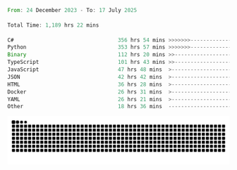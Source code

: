 <!--START_SECTION:waka-->

```rust
From: 24 December 2023 - To: 17 July 2025

Total Time: 1,189 hrs 22 mins

C#                                 356 hrs 54 mins >>>>>>>------------------   29.55 %
Python                             353 hrs 57 mins >>>>>>>------------------   29.30 %
Binary                             112 hrs 20 mins >>-----------------------   09.30 %
TypeScript                         101 hrs 43 mins >>-----------------------   08.42 %
JavaScript                         47 hrs 48 mins  >------------------------   03.96 %
JSON                               42 hrs 42 mins  >------------------------   03.54 %
HTML                               36 hrs 28 mins  >------------------------   03.02 %
Docker                             26 hrs 31 mins  >------------------------   02.20 %
YAML                               26 hrs 21 mins  >------------------------   02.18 %
Other                              18 hrs 36 mins  -------------------------   01.54 %
```

<!--END_SECTION:waka-->


<picture>
  <source media="(prefers-color-scheme: dark)" srcset="https://raw.githubusercontent.com/jeerawut97/jeerawut97/output/github-contribution-grid-snake.svg">
  <img alt="github contribution grid snake animation" src="https://raw.githubusercontent.com/jeerawut97/jeerawut97/output/github-contribution-grid-snake.svg">
</picture>

